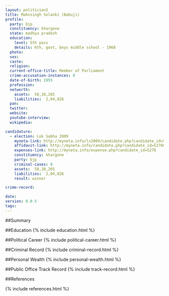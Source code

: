 ```yaml
---
layout: politician2
title: Maknsingh Solanki (Babuji)
profile: 
  party: bjp
  constituency: khargone
  state: madhya pradesh
  education: 
    level: 5th pass
    details: 6th, govt, boys middle school - 1968
  photo: 
  sex: 
  caste: 
  religion: 
  current-office-title: Member of Parliament
  crime-accusation-instances: 0
  date-of-birth: 1955
  profession: 
  networth: 
    assets:  58,38,265
    liabilities:  2,04,826
  pan: 
  twitter: 
  website: 
  youtube-interview: 
  wikipedia: 

candidature: 
  - election: Lok Sabha 2009
    myneta-link: http://myneta.info/ls2009/candidate.php?candidate_id=5278
    affidavit-link: http://myneta.info/candidate.php?candidate_id=5278&scan=original
    expenses-link: http://myneta.info/expense.php?candidate_id=5278
    constituency: khargone 
    party: bjp
    criminal-cases: 0
    assets:  58,38,265
    liabilities:  2,04,826
    result: winner 

crime-record: 

date: 
version: 0.0.5
tags: 
---
```

##Summary


##Education
{% include education.html %}


##Political Career
{% include political-career.html %}


##Criminal Record
{% include criminal-record.html %}


##Personal Wealth
{% include personal-wealth.html %}


##Public Office Track Record
{% include track-record.html %}


##References


{% include references.html %}